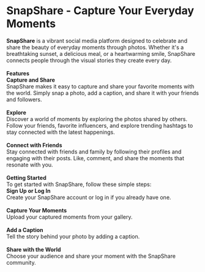 <h1>SnapShare - Capture Your Everyday Moments</h1>
<b>SnapShare</b> is a vibrant social media platform designed to celebrate and share the beauty of everyday moments through photos. Whether it's a breathtaking sunset, a delicious meal, or a heartwarming smile, SnapShare connects people through the visual stories they create every day.
<br>
<br>
<b>Features</b>
<br>
<b>Capture and Share</b>
<br>
SnapShare makes it easy to capture and share your favorite moments with the world. Simply snap a photo, add a caption, and share it with your friends and followers.
<br>
<br>
<b>Explore</b>
<br>
Discover a world of moments by exploring the photos shared by others. Follow your friends, favorite influencers, and explore trending hashtags to stay connected with the latest happenings.
<br>
<br>
<b>Connect with Friends</b>
<br>
Stay connected with friends and family by following their profiles and engaging with their posts. Like, comment, and share the moments that resonate with you.
<br>
<br>
<b>Getting Started</b>
<br>
To get started with SnapShare, follow these simple steps:
<br>
<b>Sign Up or Log In</b>
<br>
Create your SnapShare account or log in if you already have one.
<br>
<br>
<b>Capture Your Moments</b>
<br>
Upload your captured moments from your gallery.
<br>
<br>
<b>Add a Caption</b>
<br>
Tell the story behind your photo by adding a caption.
<br>
<br>
<b>Share with the World</b>
<br>
Choose your audience and share your moment with the SnapShare community.
